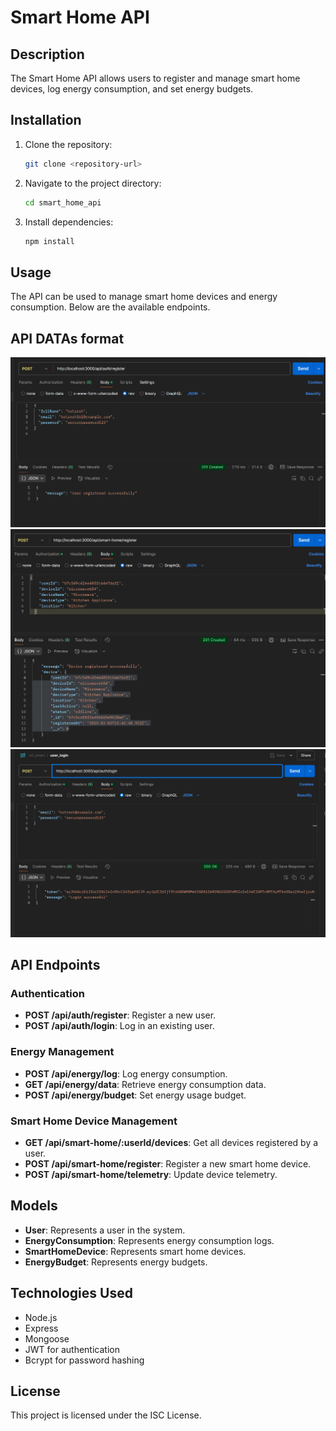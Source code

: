 # Smart Home API

## Description
The Smart Home API allows users to register and manage smart home devices, log energy consumption, and set energy budgets.

## Installation
1. Clone the repository:
   ```bash
   git clone <repository-url>
   ```
2. Navigate to the project directory:
   ```bash
   cd smart_home_api
   ```
3. Install dependencies:
   ```bash
   npm install
   ```

## Usage
The API can be used to manage smart home devices and energy consumption. Below are the available endpoints.

## API DATAs format

![Image 1](./image-1.png)
![Image 2](./image-2.png)
![Image](./image.png)


## API Endpoints

### Authentication
- **POST /api/auth/register**: Register a new user.
- **POST /api/auth/login**: Log in an existing user.

### Energy Management
- **POST /api/energy/log**: Log energy consumption.
- **GET /api/energy/data**: Retrieve energy consumption data.
- **POST /api/energy/budget**: Set energy usage budget.

### Smart Home Device Management
- **GET /api/smart-home/:userId/devices**: Get all devices registered by a user.
- **POST /api/smart-home/register**: Register a new smart home device.
- **POST /api/smart-home/telemetry**: Update device telemetry.

## Models
- **User**: Represents a user in the system.
- **EnergyConsumption**: Represents energy consumption logs.
- **SmartHomeDevice**: Represents smart home devices.
- **EnergyBudget**: Represents energy budgets.

## Technologies Used
- Node.js
- Express
- Mongoose
- JWT for authentication
- Bcrypt for password hashing

## License
This project is licensed under the ISC License.
